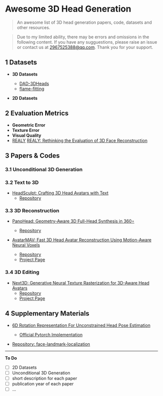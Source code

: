 # Awesome 3D Head Generation

> An awesome list of 3D head generation papers, code, datasets and other resources.

> Due to my limited ability, there may be errors and omissions in the following content. If you have any sugguestions, please raise an issue or contact us at 2967525388@qq.com. Thank you for your support.


## 1 Datasets

- **3D Datasets**
  - [DAD-3DHeads](https://github.com/PinataFarms/DAD-3DHeads)
  - [flame-fitting](https://github.com/TimoBolkart/FLAME-Universe)

- **2D Datasets**
  

## 2 Evaluation Metrics

- **Geometric Error**
- **Texture Error**
- **Visual Quality**
- [REALY](https://github.com/czh-98/REALY)
    [REALY: Rethinking the Evaluation of 3D Face Reconstruction](https://arxiv.org/abs/2203.09729)

## 3 Papers & Codes

### 3.1 Unconditional 3D Generation

### 3.2 Text to 3D

- [HeadSculpt: Crafting 3D Head Avatars with Text](https://arxiv.org/abs/2306.03038)
  - [Repository](https://github.com/BrandonHanx/HeadSculpt)


### 3.3 3D Reconstruction

- [PanoHead: Geometry-Aware 3D Full-Head Synthesis in 360∘](https://arxiv.org/abs/2303.13071)
  - [Repository](https://github.com/SizheAn/PanoHead)

- [AvatarMAV: Fast 3D Head Avatar Reconstruction Using Motion-Aware Neural Voxels](https://arxiv.org/abs/2211.13206)
  - [Repository](https://github.com/YuelangX/AvatarMAV)
  - [Project Page](https://liuyebin.com/avatarmav/)

### 3.4 3D Editing

- [Next3D: Generative Neural Texture Rasterization for 3D-Aware Head Avatars](https://arxiv.org/abs/2211.11208)
  - [Repository](https://github.com/MrTornado24/Next3D)
  - [Project Page](https://mrtornado24.github.io/Next3D/)


## 4 Supplementary Materials

- [6D Rotation Representation For Unconstrained Head Pose Estimation](https://arxiv.org/abs/2202.12555)
  - [Official Pytorch Implementation](https://github.com/thohemp/6DRepNet)

- [Repository: face-landmark-localization](https://github.com/qiexing/face-landmark-localization)

---

**To Do**

- [ ] 2D Datasets
- [ ] Unconditional 3D Generation
- [ ] short description for each paper
- [ ] publication year of each paper
- [ ] ...
